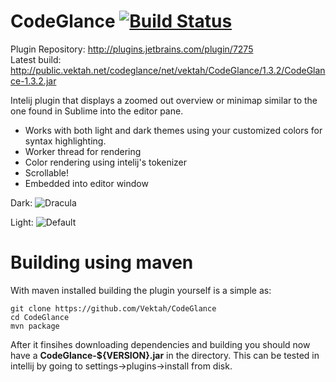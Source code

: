 CodeGlance [![Build Status](https://travis-ci.org/Vektah/CodeGlance.png?branch=master)](https://travis-ci.org/Vektah/CodeGlance)
==========

Plugin Repository: http://plugins.jetbrains.com/plugin/7275  
Latest build: http://public.vektah.net/codeglance/net/vektah/CodeGlance/1.3.2/CodeGlance-1.3.2.jar

Intelij plugin that displays a zoomed out overview or minimap similar to the one found in Sublime into the editor pane.

 - Works with both light and dark themes using your customized colors for syntax highlighting.
 - Worker thread for rendering
 - Color rendering using intelij's tokenizer
 - Scrollable!
 - Embedded into editor window

Dark:
![Dracula](https://raw.github.com/Vektah/CodeGlance/master/pub/dark.png)

Light:
![Default](https://raw.github.com/Vektah/CodeGlance/master/pub/light.png)


Building using maven
====================
With maven installed building the plugin yourself is a simple as:
```
git clone https://github.com/Vektah/CodeGlance
cd CodeGlance
mvn package
```
After it finsihes downloading dependencies and building you should now have
a **CodeGlance-${VERSION}.jar** in the directory. This can be tested in intellij by 
going to settings->plugins->install from disk.

